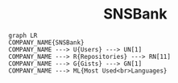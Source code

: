 <h1 align="center">SNSBank</h1>

```mermaid
graph LR
COMPANY_NAME{SNSBank}
COMPANY_NAME ---> U{Users} ---> UN[1]
COMPANY_NAME ---> R{Repositories} ---> RN[11]
COMPANY_NAME ---> G{Gists} ---> GN[1]
COMPANY_NAME ---> ML{Most Used<br>Languages}
```
